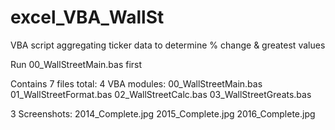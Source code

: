 # excel_VBA_WallSt
VBA script aggregating ticker data to determine % change &amp; greatest values

Run 00_WallStreetMain.bas first

Contains 7 files total:
4 VBA modules:
00_WallStreetMain.bas
01_WallStreetFormat.bas
02_WallStreetCalc.bas
03_WallStreetGreats.bas

3 Screenshots:
2014_Complete.jpg
2015_Complete.jpg
2016_Complete.jpg
